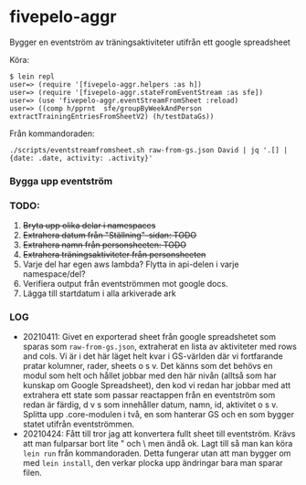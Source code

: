 # fivepelo-aggr
Bygger en eventström av träningsaktiviteter utifrån ett google spreadsheet

Köra:

```shell
$ lein repl
user=> (require '[fivepelo-aggr.helpers :as h])
user=> (require '[fivepelo-aggr.stateFromEventStream :as sfe])
user=> (use 'fivepelo-aggr.eventStreamFromSheet :reload)
user=> ((comp h/pprnt  sfe/groupByWeekAndPerson  extractTrainingEntriesFromSheetV2) (h/testDataGs))
```

Från kommandoraden:
```shell
./scripts/eventstreamfromsheet.sh raw-from-gs.json David | jq '.[] | {date: .date, activity: .activity}'
```

### Bygga upp eventström 

### TODO:
1. ~~Bryta upp olika delar i namespaces~~ 
2. ~~Extrahera datum från "Ställning"-sidan: TODO~~
3. ~~Extrahera namn från personsheeten: TODO~~
4. ~~Extrahera träningsaktiviteter från personsheeten~~
5. Varje del har egen aws lambda? Flytta in api-delen i varje namespace/del?
6. Verifiera output från eventströmmen mot google docs.
7. Lägga till startdatum i alla arkiverade ark

### LOG
 * 20210411: Givet en exporterad sheet från google spreadshetet som sparas som `raw-from-gs.json`, extraherat en lista av aktiviteter med rows and cols. Vi är i det här läget helt kvar i GS-världen där vi fortfarande pratar kolumner, rader, sheets o s v. Det känns som det behövs en modul  som helt och hållet jobbar med den här nivån (alltså som har kunskap om Google Spreadsheet), den kod vi redan har jobbar med att extrahera ett state som passar reactappen från en eventström som redan är färdig, d v s som innehåller datum, namn, id, aktivitet o s v. Splitta upp .core-modulen i två, en som hanterar GS och en som bygger statet utifrån eventströmmen.
 * 20210424: Fått till tror jag att konvertera fullt sheet till eventström. Krävs att man fulparsar bort lite " och \ men ändå ok. Lagt till så man kan köra `lein run` från kommandoraden. Detta fungerar utan att man bygger om med `lein install`, den verkar plocka upp ändringar bara man sparar filen. 
